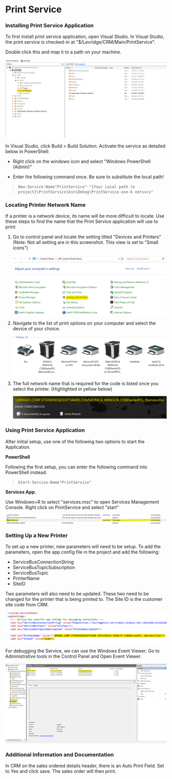 ﻿# Print Service
### Installing Print Service Application
To first install print service application, open Visual Studio.
In Visual Studio, the print service is checked-in at "$/Levridge/CRM/Main/PrintService".

Double click this and map it to a path on your machine. 

![PrintServiceFolderLocation](./assets/images/PrintServiceFolderLocation.png)

In Visual Studio, click Build > Build Solution. 
Activate the service as detailed below in PowerShell:

- Right click on the windows icon and select "Windows PowerShell (Admin)"

- Enter the following command once. Be sure to substitute the local path!
    
>     New-Service-Name"PrintService"-"{Your Local path to project}\PrintService\bin\Debug\PrintService.exe-k netsvcs"
 
### Locating Printer Network Name
If a printer is a network device, its name will be 
more difficult to locate.
Use these steps to find the name that
the Print Service application will use to print:

1. Go to control panel and locate the setting titled "Devices and Printers"
(Note: Not all setting are in this screenshot. This view is set to "Small icons")

     ![ControlPanelDevicesPrinters](./assets/images/ControlPanelDevicesPrinters.png)

2. Navigate to the list of print options on your computer and select the device of your choice.

     ![Printers](./assets/images/Printers.png)

3. The full network name that is required for the code is listed once you select the printer. (Highlighted in yellow below)

     ![PrinterNetworkName](./assets/images/PrinterNetworkName.png)


### Using Print Service Application
After initial setup, use one of the following two options
 to start the Application.

**PowerShell**

Following the first setup, you can enter the following 
command into PowerShell instead.
    
>     Start-Service-Name"PrintService"

**Services App.**

Use Windows+R to select "services.msc" to open Services 
Management Console. Right click on PrintService and 
select "start"

![ServiceManagementPrintService](./assets/images/ServiceManagementPrintService.png)

### Setting Up a New Printer

To set up a new printer, new parameters will 
need to be setup. To add the parameters, 
open the app.config file in the project and 
add the following:

- ServiceBusConnectionString
- ServiceBusTopicSubscription
- ServiceBusTopic
- PrinterName
- SiteID

Two parameters will also need to be updated.
These two need to be changed for the printer
that is being printed to.
The Site ID is the customer site code from CRM. 

![SiteIDCustomerSiteCode](./assets/images/SiteIDCustomerSiteCode.png)

For debugging the Service, we can use the Windows 
Event Viewer. Go to Administrative tools in the 
Control Panel and Open Event Viewer.

![DebuggingPrintService](./assets/images/DebuggingPrintService.png)

### Additional Information and Documentation

In CRM on the sales ordered details header, there is 
an Auto Print Field. Set to Yes and click save. 
The sales order will then print. 
